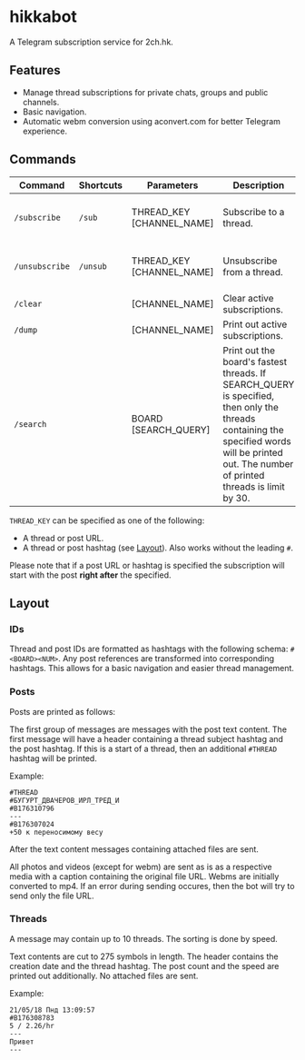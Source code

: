 # hikkabot

A Telegram subscription service for 2ch.hk.


## Features

* Manage thread subscriptions for private chats, groups and public channels.
* Basic navigation.
* Automatic webm conversion using aconvert.com for better Telegram experience.


## Commands

| Command | Shortcuts | Parameters | Description | Usage |
|---|---|---|---|---|
| `/subscribe` | `/sub` | THREAD_KEY [CHANNEL_NAME] | Subscribe to a thread. | `/sub https://2ch.hk/abu/res/42375.html`<br>`/sub #ABU42375`<br>`/sub #ABU49947`<br>`/sub #ABU42375 @channel` |
| `/unsubscribe` | `/unsub` | THREAD_KEY [CHANNEL_NAME] | Unsubscribe from a thread. | `/unsub https://2ch.hk/abu/res/42375.html`<br>`/unsub #ABU42375`<br>`/sub #ABU49947`<br>`/unsub #ABU42375 @channel` |
| `/clear` | | [CHANNEL_NAME] | Clear active subscriptions. | `/clear`<br>`/clear @channel` |
| `/dump` | | [CHANNEL_NAME] | Print out active subscriptions. | `/dump`<br>`/dump @channel` |
| `/search` | | BOARD [SEARCH_QUERY] | Print out the board's fastest threads. If SEARCH_QUERY is specified, then only the threads containing the specified words will be printed out. The number of printed threads is limit by 30. | `/search abu`<br>`/search abu поиск` |

`THREAD_KEY` can be specified as one of the following:

* A thread or post URL.
* A thread or post hashtag (see [Layout](#layout)). Also works without the leading `#`.

Please note that if a post URL or hashtag is specified the subscription will start with the post **right after** the specified.


## Layout

### IDs

Thread and post IDs are formatted as hashtags with the following schema: `#<BOARD><NUM>`.
Any post references are transformed into corresponding hashtags.
This allows for a basic navigation and easier thread management.

### Posts

Posts are printed as follows:

The first group of messages are messages with the post text content. 
The first message will have a header containing a thread subject hashtag and the post hashtag.
If this is a start of a thread, then an additional `#THREAD` hashtag will be printed.

Example:
```
#THREAD
#БУГУРТ_ДВАЧЕРОВ_ИРЛ_ТРЕД_И
#B176310796
---
#B176307024
+50 к переносимому весу
```

After the text content messages containing attached files are sent.
 
All photos and videos (except for webm) are sent as is as a respective media with a caption containing the original file URL.
Webms are initially converted to mp4. If an error during sending occures, then the bot will try to send only the file URL.

### Threads

A message may contain up to 10 threads. 
The sorting is done by speed. 

Text contents are cut to 275 symbols in length.
The header contains the creation date and the thread hashtag.
The post count and the speed are printed out additionally.
No attached files are sent.
 
Example:
```
21/05/18 Пнд 13:09:57
#B176308783
5 / 2.26/hr
---
Привет
---
```
